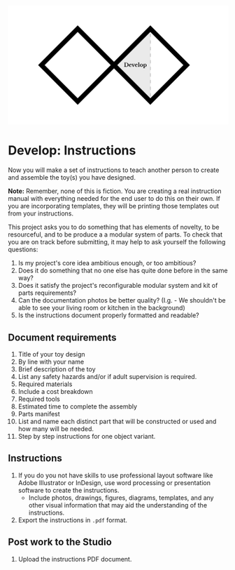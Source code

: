 ![Double Diamond Develop Phase graphic](/assets/dd-process-develop-1200px@2x.png)

# Develop: Instructions

Now you will make a set of instructions to teach another person to create and assemble the toy(s) you have designed.

**Note:** Remember, none of this is fiction. You are creating a real instruction manual with everything needed for the end user to do this on their own. If you are incorporating templates, they will be printing those templates out from your instructions.

This project asks you to do something that has elements of novelty, to be resourceful, and to be produce a a modular system of parts. To check that you are on track before submitting, it may help to ask yourself the following questions:

1. Is my project's core idea ambitious enough, or too ambitious?
2. Does it do something that no one else has quite done before in the same way?
3. Does it satisfy the project's reconfigurable modular system and kit of parts requirements?
4. Can the documentation photos be better quality? (I.g. - We shouldn't be able to see your living room or kitchen in the background)
5. Is the instructions document properly formatted and readable?

## Document requirements

1. Title of your toy design
2. By line with your name
3. Brief description of the toy
4. List any safety hazards and/or if adult supervision is required.
5. Required materials
  1. Include a cost breakdown
6. Required tools
7. Estimated time to complete the assembly
8. Parts manifest
  1. List and name each distinct part that will be constructed or used and how many will be needed.
9. Step by step instructions for one object variant.

## Instructions

1. If you do you not have skills to use professional layout software like Adobe Illustrator or InDesign, use word processing or presentation software to create the instructions.
    - Include photos, drawings, figures, diagrams, templates, and any other visual information that may aid the understanding of the instructions. 
2. Export the instructions in `.pdf` format.

## Post work to the Studio

1. Upload the instructions PDF document.